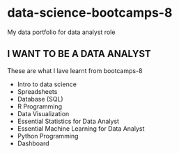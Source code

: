 # data-science-bootcamps-8
My data portfolio for data analyst role

## I WANT TO BE A DATA ANALYST

These are what I lave learnt from bootcamps-8
- Intro to data science
- Spreadsheets
- Database (SQL)
- R Programming
- Data Visualization
- Essential Statistics for Data Analyst
- Essential Machine Learning for Data Analyst
- Python Programming
- Dashboard

